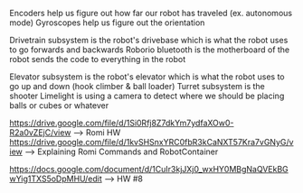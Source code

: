 Encoders help us figure out how far our robot has traveled (ex. autonomous mode)
Gyroscopes help us figure out the orientation

Drivetrain subsystem is the robot's drivebase which is what the robot uses to go forwards and backwards
Roborio bluetooth is the motherboard of the robot sends the code to everything in the robot

Elevator subsystem is the robot's elevator which is what the robot uses to go up and down (hook climber & ball loader)
Turret subsystem is the shooter
Limelight is using a camera to detect where we should be placing balls or cubes or whatever


https://drive.google.com/file/d/1Si0Rfj8Z7dkYm7ydfaXOw0-R2a0vZEjC/view --> Romi HW
https://drive.google.com/file/d/1kvSHSnxYRC0fbR3kCaNXT57Kra7vGNyG/view --> Explaining Romi Commands and RobotContainer

https://docs.google.com/document/d/1CuIr3kjJXj0_wxHY0MBgNaQVEkBGwYig1TXS5oDpMHU/edit --> HW #8
